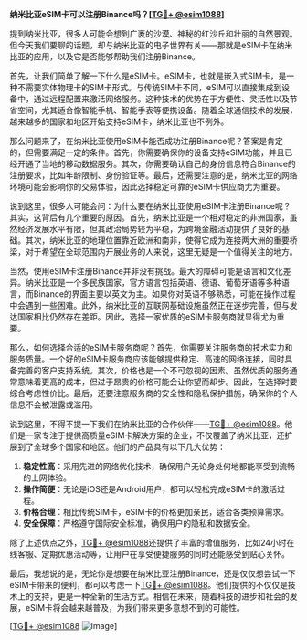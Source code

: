 **纳米比亚eSIM卡可以注册Binance吗？[[TG💪+ @esim1088](https://t.me/s/esim1088)]**

提到纳米比亚，很多人可能会想到广袤的沙漠、神秘的红沙丘和壮丽的自然景观。但今天我们要聊的话题，却与纳米比亚的电子世界有关——那就是eSIM卡在纳米比亚的应用，以及它是否能够帮助我们注册Binance。

首先，让我们简单了解一下什么是eSIM卡。eSIM卡，也就是嵌入式SIM卡，是一种不需要实体物理卡的SIM卡形式。与传统SIM卡不同，eSIM可以直接集成到设备中，通过远程配置来激活网络服务。这种技术的优势在于方便性、灵活性以及节省空间，尤其适合像智能手机、智能手表等便携设备。随着全球通信技术的发展，越来越多的国家和地区开始支持eSIM卡，纳米比亚也不例外。

那么问题来了，在纳米比亚使用eSIM卡能否成功注册Binance呢？答案是肯定的，但需要满足一定的条件。首先，你需要确保你的设备支持eSIM功能，并且已经开通了当地的移动数据服务。其次，你需要确认自己的身份信息符合Binance的注册要求，比如年龄限制、身份验证等。最后，还需要注意的是，纳米比亚的网络环境可能会影响你的交易体验，因此选择稳定可靠的eSIM卡供应商尤为重要。

说到这里，很多人可能会问：为什么要在纳米比亚使用eSIM卡注册Binance呢？其实，这背后有几个重要的原因。首先，纳米比亚是一个相对稳定的非洲国家，虽然经济发展水平有限，但其政治局势较为平稳，为跨境金融活动提供了良好的基础。其次，纳米比亚的地理位置靠近欧洲和南非，使得它成为连接两大洲的重要桥梁，对于希望在全球范围内开展业务的人来说，这里无疑是一个值得关注的地方。

当然，使用eSIM卡注册Binance并非没有挑战。最大的障碍可能是语言和文化差异。纳米比亚是一个多民族国家，官方语言包括英语、德语、葡萄牙语等多种语言，而Binance的界面主要以英文为主。如果你对英语不够熟悉，可能在操作过程中会遇到一些困难。此外，纳米比亚的互联网基础设施虽然正在逐步完善，但与发达国家相比仍然存在差距。因此，选择一家优质的eSIM卡服务商就显得尤为重要。

那么，如何选择合适的eSIM卡服务商呢？首先，你需要关注服务商的技术实力和服务质量。一个好的eSIM卡服务商应该能够提供稳定、高速的网络连接，同时具备完善的客户支持系统。其次，价格也是一个不可忽视的因素。虽然优质的服务通常意味着更高的成本，但过于昂贵的价格可能会让你望而却步。因此，在选择时要综合考虑性价比。最后，还要注意服务商的安全性和隐私保护措施，确保你的个人信息不会被泄露或滥用。

说到这里，不得不提一下我们在纳米比亚的合作伙伴——[TG💪+ @esim1088](https://t.me/s/esim1088)。他们是一家专注于提供高质量eSIM卡解决方案的企业，不仅覆盖了纳米比亚，还扩展到了全球多个国家和地区。他们的产品具有以下几大优势：

1. **稳定性高**：采用先进的网络优化技术，确保用户无论身处何地都能享受到流畅的上网体验。
2. **操作简便**：无论是iOS还是Android用户，都可以轻松完成eSIM卡的激活过程。
3. **价格合理**：相比传统SIM卡，eSIM卡的价格更加亲民，适合各类预算需求。
4. **安全保障**：严格遵守国际安全标准，确保用户的隐私和数据安全。

除了上述优点之外，[TG💪+ @esim1088](https://t.me/s/esim1088)还提供了丰富的增值服务，比如24小时在线客服、定期优惠活动等，让用户在享受便捷服务的同时还能感受到贴心关怀。

最后，我想说的是，无论你是想要在纳米比亚注册Binance，还是仅仅想尝试一下eSIM卡带来的便利，都可以考虑一下[TG💪+ @esim1088](https://t.me/s/esim1088)。他们提供的不仅仅是技术上的支持，更是一种全新的生活方式。相信在未来，随着科技的进步和社会的发展，eSIM卡将会越来越普及，为我们带来更多意想不到的可能性。

[[TG💪+ @esim1088](https://t.me/s/esim1088) ![Image](https://i.postimg.cc/4NQfJmqS/Snipaste-2025-05-13-00-14-12.png)]